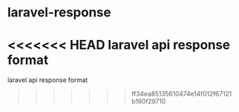 # laravel-response
<<<<<<< HEAD
laravel api response format
=======
laravel api response format
>>>>>>> ff34ea85135610474e14f012f67121b190f29710
